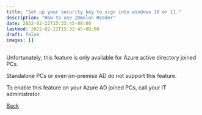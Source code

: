 ```yaml
---
title: "Set up your security key to sign into windows 10 or 11."
description: "How to use IDmelon Reader"
date: 2022-02-22T15:33:45-08:00
lastmod: 2022-02-22T15:33:45-08:00
draft: false
images: []
---
```



<p>Unfortunately, this feature is only available for Azure active directory joined PCs.</p>
<p>Standalone PCs or even on-premise AD do not support this feature.</p>
<p class='mb-5'>To enable this feature on your Azure AD joined PCs, call your IT administrator.</p>

<a role="button" class="btn btn-primary btn-lg d-block mb-3" href="">Back</a>


<style>

@media (max-width: 480px) {.navbar, .footer { display: none; }}
h1{
    color : #4395ec;
}
</style>
